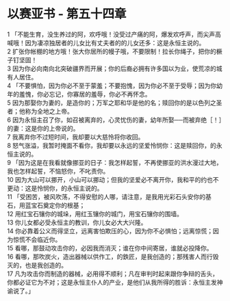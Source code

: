 # 以赛亚书 - 第五十四章
  
 1 「不能生育，没生养过的阿，欢呼哦！没受过产痛的阿，爆发欢呼声，而尖声高喊哦！因为凄凉独居者的儿女比有丈夫者的的儿女还多：这是永恒主说的。  
 2 扩张你帐棚的地方哦！张大你居所的幔子哦，不要限制！拉长你绳子，把你的橛子钉坚固！  
 3 因为你必向南向北突破疆界而开展；你的后裔必拥有许多国以为业，使荒凉的城有人居住。  
 4 「不要惧怕，因为你必不至于蒙羞；不要抱愧，因为你必不至于受辱；因为你幼年的羞愧，你必忘记，你寡居的羞辱，你必不再怀念。  
 5 因为那娶你为妻的，是造你的；万军之耶和华是他的名；赎回你的是以色列之圣者；他称为全地之上帝。  
 6 因为永恒主召了你，如召被离弃的，心灵忧伤的妻，幼年所娶──而被弃绝［！］的妻：这是你的上帝说的。  
 7 我离弃你不过短时间，我却要以大慈怜将你收回。  
 8 怒气涨溢，我暂时掩面不看你，我却要以永远的坚爱怜悯你：这是赎回你，的永恒主说的。  
 9 「因为这是在我看就像挪亚的日子：我怎样起誓，不再使挪亚的洪水漫过大地，我也怎样起誓，不恼怒你，不叱责你。  
 10 因为大山可以挪开，小山可以挪动；但我的坚爱必不离开你，我和平的约也不更动：这是怜悯你，的永恒主说的。  
 11 「受困苦，被风吹荡，不得安慰的人哪，请注意，是我用光彩石头安你的基石，用蓝宝石奠定你的根基；  
 12 用红宝石镶你的城垛，用红玉镶你的城门，用宝石镶你的围墙。  
 13 你儿女都必受永恒主的教训，你儿女必大大兴隆。  
 14 你必靠着公义而得坚立，远离害怕欺压的心，因为你不必惧怕；远离惊慌；因为惊慌不会临近你。  
 15 看哪，那鼓动攻击你的，必因我而消灭；谁在你中间寄居，谁就必投降你。  
 16 看哪，那吹炭火，造出器械以供作工，的鉄匠，是我创造的；那残害人而行毁灭的，也是我创造的。  
 17 凡为攻击你而制造的器械，必用得不顺利；凡在审判时起来跟你争辩的舌头，你都必证它为不对；这是永恒主仆人的产业，是他们从我所得的胜诉：永恒主发神谕说了。」